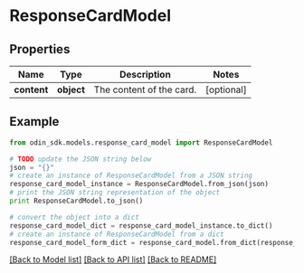 # ResponseCardModel


## Properties

Name | Type | Description | Notes
------------ | ------------- | ------------- | -------------
**content** | **object** | The content of the card. | [optional] 

## Example

```python
from odin_sdk.models.response_card_model import ResponseCardModel

# TODO update the JSON string below
json = "{}"
# create an instance of ResponseCardModel from a JSON string
response_card_model_instance = ResponseCardModel.from_json(json)
# print the JSON string representation of the object
print ResponseCardModel.to_json()

# convert the object into a dict
response_card_model_dict = response_card_model_instance.to_dict()
# create an instance of ResponseCardModel from a dict
response_card_model_form_dict = response_card_model.from_dict(response_card_model_dict)
```
[[Back to Model list]](../README.md#documentation-for-models) [[Back to API list]](../README.md#documentation-for-api-endpoints) [[Back to README]](../README.md)


